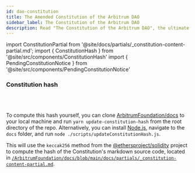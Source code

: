 ```yaml
---
id: dao-constitution
title: The Amended Constitution of the Arbitrum DAO
sidebar_label: The Constitution of the Arbitrum DAO
description: Read "The Constitution of the Arbitrum DAO", the ultimate governing document of the Arbitrum DAO. Arbitrum DAO's smart contracts implement the protocols described in this document.
---
```


import ConstitutionPartial from '@site/docs/partials/_constitution-content-partial.md';
import { ConstitutionHash  } from '@site/src/components/ConstitutionHash'
import { PendingConstitutionNotice  } from '@site/src/components/PendingConstitutionNotice'


<PendingConstitutionNotice/>
<div id='constitution'>
<ConstitutionPartial/>
</div>


### Constitution hash

<code><b><ConstitutionHash/></b></code>

<br/><br/>

To compute this hash yourself, you can clone [ArbitrumFoundation/docs](https://github.com/ArbitrumFoundation/docs) to your local machine and run `yarn update-constitution-hash` from the root directory of the repo. Alternatively, you can install [Node.js](https://nodejs.org/en/), navigate to the `docs` folder, and run `node ./scripts/updateConstitutionHash.js`.

This will use the `keccak256` method from the [@ethersproject/solidity](https://github.com/ethers-io/ethers.js#readme) project to compute the hash of the Constitution's markdown source code, located in [`/ArbitrumFoundation/docs/blob/main/docs/partials/_constitution-content-partial.md`](https://github.com/ArbitrumFoundation/docs/blob/main/docs/partials/_constitution-content-partial.md).

